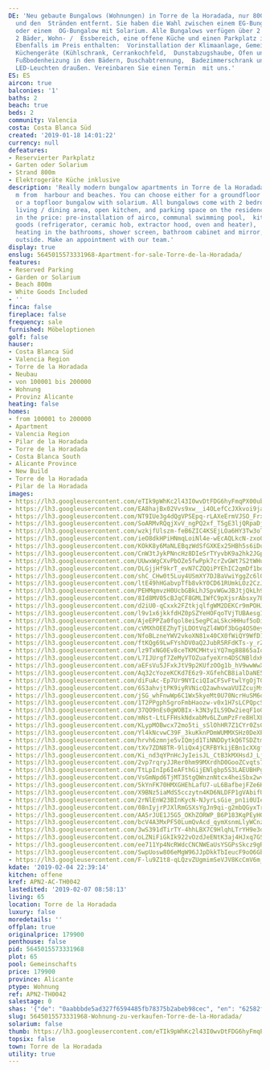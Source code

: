 ```yaml
---
DE: 'Neu gebaute Bungalows (Wohnungen) in Torre de la Horadada, nur 800 m vom Hafen
  und den  Stränden entfernt. Sie haben die Wahl zwischen einem EG-Bungalow mit Garten
  oder einem  OG-Bungalow mit Solarium. Alle Bungalows verfügen über 2 Schlafzimmer,
  2 Bäder, Wohn- /  Essbereich, eine offene Küche und einen Parkplatz in der Residenz.
  Ebenfalls im Preis enthalten:  Vorinstallation der Klimaanlage, Gemeinschaftspool,
  Küchengeräte (Kühlschrank, Cerrankochfeld,  Dunstabzugshaube, Ofen und Heizkörper),
  Fußbodenheizung in den Bädern, Duschabtrennung,  Badezimmerschrank und Spiegel sowie
  LED-Leuchten draußen. Vereinbaren Sie einen Termin  mit uns.'
ES: ES
aircon: true
balconies: '1'
baths: 2
beach: true
beds: 2
community: Valencia
costa: Costa Blanca Süd
created: '2019-01-18 14:01:22'
currency: null
defeatures:
- Reservierter Parkplatz
- Garten oder Solarium
- Strand 800m
- Elektrogeräte Küche inklusive
description: 'Really modern bungalow apartments in Torre de la Horadada, only 800
  m from  harbour and beaches. You can choose either for a groundfloor bungalow with  garden,
  or a topfloor bungalow with solarium. All bungalows come with 2 bedrooms,  2 bathrooms,
  living / dining area, open kitchen, and parking space on the residence.  Also included
  in the price: pre-installation of airco, communal swimming pool,  kitchen white
  goods (refrigerator, ceramic hob, extractor hood, oven and heater),  underfloor
  heating in the bathrooms, shower screen, bathroom cabinet and mirror,  and led lights
  outside. Make an appointment with our team.'
display: true
enslug: 5645015573331968-Apartment-for-sale-Torre-de-la-Horadada/
features:
- Reserved Parking
- Garden or Solarium
- Beach 800m
- White Goods Included
- ''
finca: false
fireplace: false
frequency: sale
furnished: Möbeloptionen
golf: false
hauser:
- Costa Blanca Süd
- Valencia Region
- Torre de la Horadada
- Neubau
- von 100001 bis 200000
- Wohnung
- Provinz Alicante
heating: false
homes:
- from 100001 to 200000
- Apartment
- Valencia Region
- Pilar de la Horadada
- Torre de la Horadada
- Costa Blanca South
- Alicante Province
- New Build
- Torre de la Horadada
- Pilar de la Horadada
images:
- https://lh3.googleusercontent.com/eTIk9pWhKc2l43I0wvDtFDG6hyFmqPX00ub1HOJc1e8ZfaU8BXuShlh1RX2VGPc3fEuGhoP0WdX1Wl3l4sc=w640-rj-e30-l100
- https://lh3.googleusercontent.com/EA8hajBx02Vvs9xw__i4OLefCcJXkvoi9jatlqWDxFc424ZT3wDzXRHZeowEIv6ehrq5NG8QxJp92OgIMM4=w640-rj-e30-l100
- https://lh3.googleusercontent.com/NT9IUe3g4dQgVPSEpq-rLAXeErmVJSO_FrxDK6YsjQHokJJtdq8ioJcXzX3QhUhJrRrTthmhGlzfLNdUhfxV=w640-rj-e30-l100
- https://lh3.googleusercontent.com/SoARMvRQqjXvV_ngPQ2xf_T5gE3ljQRpaDjHWzos5pQxCoerCCeV_ZRFoPU2dr8OFRwwpRx1huRuDBOpArI=w640-rj-e30-l100
- https://lh3.googleusercontent.com/wzkjfUlszm-feB6ZIC4KSEjLOa6HY3Tw3oTKyPsgecsn3TeZDiR-rkyBvH6DgiLRYRTD2ps4brCUT58j29T1=w640-rj-e30-l100
- https://lh3.googleusercontent.com/ieO8dkHPiHNmqLoiNl4e-wEcAQLkcN-zxo03uar8vyFyduw4zX80i58qPlA3CfmUYHE-mmyhPUgL293g8nzH=w640-rj-e30-l100
- https://lh3.googleusercontent.com/KOkK8y6MaNLEBqzWdSfGXKEx25HBh5s6iDuAObVs6JwDJwvWYDBUwzeuU94uBn8yPWThD4y4DeR1oF5axQ1k=w640-rj-e30-l100
- https://lh3.googleusercontent.com/CnW3tJykPNncHz8DIeSrTYyvbK9a2hk2JGphhySKig9bjfS5UVTTy0DORjIobsyMx5DV7CgEjNThM64K4Km-vw=w640-rj-e30-l100
- https://lh3.googleusercontent.com/UUwxWgCXvPbOZe5fwPpk7crZvGWt7S2tWHufUDJ4ZpEnVGZWP8v4515UDWiPb7L2pbdJ_y0-kJbE4NFWDdOfiA=w640-rj-e30-l100
- https://lh3.googleusercontent.com/DLGjjHf9krT_evN7CZQQiPYEhIC2qmDf1bdlWgnvvLRfpPPf8R0HQium95RrHCiOavSc-jDYoq3Epn9wZ-_2=w640-rj-e30-l100
- https://lh3.googleusercontent.com/shC_CHw0t5Luy4USmXY7DJBaVwiYggZc6lG2DK8YBqnfFFNvgnDyBR7064PlC0bQVouCibd9van7GT0qHpwF3w=w640-rj-e30-l100
- https://lh3.googleusercontent.com/ltE49hHGabvpTfb8vkY0CD61RUmkLOz2CzJFjr91nyJQcYMx7XfKWW8R-dryV8SDCZRnrXmUFwcB7xjaHUk=w640-rj-e30-l100
- https://lh3.googleusercontent.com/PEHMqmvzH0UcbGBkLhJSpvWGwJBJtjQkLh95KLSZc5gN2f8M0srIfCxfHH4xiVfbZeLVAdeu9ewZsKOkWdIi=w640-rj-e30-l100
- https://lh3.googleusercontent.com/8Id8MV05cBJqCF8GMLIWfC9pXjsrAbsxy7BD_AukgOBBt2BGGJ-67SzzFqhfY3k4GQ0W5ZbS49sQfYBj5gcM=w640-rj-e30-l100
- https://lh3.googleusercontent.com/d2iU0-qCxxk2FZtkjqlfgWM2DEKCr9mPOHJRZ_-Gqrr8OO8GJnhzQFPzZ161FCcjVecLLiu_nkB-X9JRoIft=w640-rj-e30-l100
- https://lh3.googleusercontent.com/l9v1x6jkkfdHZ0pSZYeHOFqoTVjTUBAesgIpOi01f3_BHLqhAYcporoCB1Txbwy0oi7GtaTHVmkrC1p4em_f=w640-rj-e30-l100
- https://lh3.googleusercontent.com/AjeEPPZa0fqol8ei5egPCaLSkcHHHuf5oDiyan5rR-ozHXZpGEEZZ9MBNtRanJL0N0P0ft0ImbqmtN54vse7=w640-rj-e30-l100
- https://lh3.googleusercontent.com/cVMXhOEEZhyTjLDOtVqZl4WOf3bGg4OS0eyrDvXNnN27sMbnnHPEcsor__iPiTcaxJjm_XXVaDztgZPsys__=w640-rj-e30-l100
- https://lh3.googleusercontent.com/NfoBLzneYWV2vkoXN81x40CX0fWiQY9WfD1RefNDGaCys4kZ3kcZnu2eh1Izh27vNC5JSftILNs6sqcLFpC-=w640-rj-e30-l100
- https://lh3.googleusercontent.com/ftKQg69LwFYshDV0aQ2JubR5RFdKTs-y_rZtt4Kuj6vC5QD-s_tnNdkzWTfnuxfgRlZxpdb6COK1JQ_--j0=w640-rj-e30-l100
- https://lh3.googleusercontent.com/lz9TxNG0Ev8ceTKMCMHtviYQ7mg88865aIos0WuNAoDAbMxIuFzmcHaTXPziF6eTWB57RQmdCzpDY2Y9n7GIww=w640-rj-e30-l100
- https://lh3.googleusercontent.com/L7IJUrgf7ZeMyVTOZuafyeXrn4DSCNBldxKI8Owq4VbJCD5pNGIRM4XFUr1pMCS7fzzby7ryvnf0eEjOsY0e=w640-rj-e30-l100
- https://lh3.googleusercontent.com/aEFsVu5JFxkJtV9p2KUfzOOg1b_hV9wwWwXxk4HCCytOkl99m6KYYQBDoAZNqhWX2b1jYSVOqbFXng3he90=w640-rj-e30-l100
- https://lh3.googleusercontent.com/Aq32cYozeKCKd7E6z9-XGfehCB8ialDaNE5txp-_0Linh2WfrDcLcyWTMOybBXx0xeFoAJUfTgIDeyjzI1qn=w640-rj-e30-l100
- https://lh3.googleusercontent.com/diFuAc-Ep7Ur9NYIciQIaCFSvFtwlYgOjTGhQL7K7PLXOjpNQ0Zxnq0FyshWcPWi0zaADabFm0xWApfMchHp-g=w640-rj-e30-l100
- https://lh3.googleusercontent.com/6S3ahvjtPK9iyRVNicQ2awhvwaVUIZcujMsYRx-9bOeLbgqmATHw69QSaRVH2Jyvd15rwydUdvXVY_Nh6ek=w640-rj-e30-l100
- https://lh3.googleusercontent.com/jSG_whFnwWp6C1Wx5kyeMt0U70NcrHuSM6okIDjUC988CV_tmUnyCk3NDexOHVSWyyTDAzXzcbc10k88R8mnig=w640-rj-e30-l100
- https://lh3.googleusercontent.com/1T2PPgph5groFmbHaozw-v0x1H7sLCPQpcSQhcKTsUD-Gmtpvmfxxd6-C4eRwClGKfapflMESwTc8duaV1DM=w640-rj-e30-l100
- https://lh3.googleusercontent.com/37QO9nEs0gWOBIx-k3N3yILS9Dw2ieqF1oO6yMboS3VOuphzA2FqFAIk0E9T-ONmgPIYPZEipMk9erLvbJFf=w640-rj-e30-l100
- https://lh3.googleusercontent.com/mNst-LtLFFHskNdxabMv6LZumPzFre8HlXL0GGJ_ZhUmG93axPyorGdChg1gUqy4g_qP-hHQe9nrVA9zx38=w640-rj-e30-l100
- https://lh3.googleusercontent.com/KLypMOBwcx72mo5ti_sSlOhHR7Z1CYr0ZsGxZnF5KSeUK-V_ZXBd1g5YTQruBiOJrmm2_CJGjifbGOKpMVs=w640-rj-e30-l100
- https://lh3.googleusercontent.com/Yl4kNcvwC39F_3kuKknPDmWUMMXSHz0DeXPLKtkrwOkZsttp9xgopWuJyfEc_QCHwd-DQ6TGY-iNWBaP5SH8=w640-rj-e30-l100
- https://lh3.googleusercontent.com/hrvh6zmnje5vIQmjd1TiNNDDytkQ6TSDZtmLXqrnLyX45TFc-QSFqxbEIWMZd6fvvVuf5lnVV2aaXUPWt_ZF=w640-rj-e30-l100
- https://lh3.googleusercontent.com/tXv7ZDN8TR-9liQx4jCRFBYkijEBn1cXXgfbplQ-LnvNRLLLgSIXlzuy0oSQcNgS1_IhyWYjzxlKPj3CMkY=w640-rj-e30-l100
- https://lh3.googleusercontent.com/Ki_nd3qYPnHcJyIeisJL_CtB3kMXHsdJ_Lj2TMmtCzML_jtRhPvwDgidFliYDvWdp9H4IaisikK83WZeeDtAHg=w640-rj-e30-l100
- https://lh3.googleusercontent.com/2vp7rqryJJRer0hm99MXrdhD0GooZCvqts7jhrGCGa1KcuxHubpFAkvzwmnJrgWH-JEQE1uAsQGc-vdzehGA=w640-rj-e30-l100
- https://lh3.googleusercontent.com/TtLpInIp6IeAFthGijENlgbp5S3LAEUBHPgKdey_HBhwt9B-OGIsX7cHYO3ShVkBjzQ4J6cvr4kxuZSRXS8s=w640-rj-e30-l100
- https://lh3.googleusercontent.com/VsGmNpd6TjMT3StgQWnznNtcx4heiSbx2wvmOlYUyMZwoaQHJLvt-LBIJICpmVVL0vtuhL_xGYofl5yR5EUx=w640-rj-e30-l100
- https://lh3.googleusercontent.com/5kYnFK70HMXGHEhLafU7-uL6BafbejFZe6HHC0mP_PNJp-GFMUOYU40Vl30fBEk9_SHARAe5Jr2daiavmQ6g3Q=w640-rj-e30-l100
- https://lh3.googleusercontent.com/X9BNz5iaMdS5cczytn4KD6NLDFP1gVAbifULVcJw6S0aDyIpB6dppuXH5EMPUottfwcIRoN0wNyLQ11bDokC=w640-rj-e30-l100
- https://lh3.googleusercontent.com/2rNlEnW23BInKycN-NJyrLsGie_pn1i0UIeZ_SgAME5DSQCZxMv5gpumFe9uv4Ul9_58N1vNndDwpprvkdW_bg=w640-rj-e30-l100
- https://lh3.googleusercontent.com/08nIyjrPJXlRmGSXsYgJn9qi-g2mbQGyxTrhjNum0BqbEOz48dUtKJZO1PEEvmcrBgLB0JhtxrpmJvgLkMWT=w640-rj-e30-l100
- https://lh3.googleusercontent.com/AA5rJUE1J5G5_OKhZORWP_B6P183KqPEyHQzELnNrDg4XKxdcwT6G2gNxr1O_wICVzzT2LzZhpZnuEGdyZW8=w640-rj-e30-l100
- https://lh3.googleusercontent.com/bcV4A3MxPF50LumQvAcd_qymXsnmLlyWCnzVLm2GXNmQuVO5MMRVSodBOOTv4JVaC6Rjxc8Q0R6FT7Ozi3MT=w640-rj-e30-l100
- https://lh3.googleusercontent.com/3wS391dTirTY-4hhLBX7C9HlqhLTrYH9e3dgygCzbZreFngZvdGWRxZEmEaF952nW3s_1amBPNI9Y2a5OXw=w640-rj-e30-l100
- https://lh3.googleusercontent.com/oLZNiFiGkIk922vOzdJeENtK3aj4HJxq7GSIZKFhmQQxwbvn38t2Zv1peeLt2JE_KRw9Zu1PMUjNsR_52kVK=w640-rj-e30-l100
- https://lh3.googleusercontent.com/ee711Yp4NcRWdcCNCNWEaUsYSGPsSkcz9gRAhXuaqhJRwVHsxEj6mcO3Z7hU9u0OCT27BGDga4PTTYW8LBRWSQ=w640-rj-e30-l100
- https://lh3.googleusercontent.com/SwpUosw806eMgW96JJpDkkTbIeucF9oO6GbS1FgvmYAeez-kZu0dVAF9aPP700UNTIsUr560SAJBWcmQF5M=w640-rj-e30-l100
- https://lh3.googleusercontent.com/F-lu9Z1t8-qLQzvZUgmimSeVJV8KcCmV6m_KzzC0-vThvZtMu5wXUI9hybw3r0_8L8LoxoJ_D1HCGgpT5D9Z=w640-rj-e30-l100
kdate: '2019-02-04 22:39:14'
kitchen: offene
kref: APN2-AC-TH0042
lastedited: '2019-02-07 08:58:13'
living: 65
location: Torre de la Horadada
luxury: false
moredetails: ''
offplan: true
originalprice: 179900
penthouse: false
pid: 5645015573331968
plot: 65
pool: Gemeinschafts
price: 179900
province: Alicante
ptype: Wohnung
ref: APN2-TH0042
salestage: 0
shas: '{"de": "0aabbbde5ad327f6594485fb78375b2abeb98cec", "en": "62582f5ef9b06b35990fe0356df8e7c1599ca000"}'
slug: 5645015573331968-Wohnung-zu-verkaufen-Torre-de-la-Horadada/
solarium: false
thumb: https://lh3.googleusercontent.com/eTIk9pWhKc2l43I0wvDtFDG6hyFmqPX00ub1HOJc1e8ZfaU8BXuShlh1RX2VGPc3fEuGhoP0WdX1Wl3l4sc=w400-h240-n-rj-e30-l100
topsix: false
town: Torre de la Horadada
utility: true
---
```

